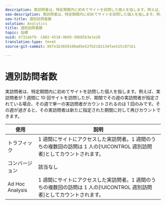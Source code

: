 ```yaml
---
description: 実訪問者は、特定期間内に初めてサイトを訪問した個人を指します。例えば、実訪問者が 1 週間に 10 回サイトを訪問したが、期間でその週の実訪問者が指定されている場合、その週で単一の実訪問者がカウントされるのは 1 回のみです。その週が過ぎると、その実訪問者は新たに指定された期間に対して再びカウントできます。
seo-description: 実訪問者は、特定期間内に初めてサイトを訪問した個人を指します。例えば、実訪問者が 1 週間に 10 回サイトを訪問したが、期間でその週の実訪問者が指定されている場合、その週で単一の実訪問者がカウントされるのは 1 回のみです。その週が過ぎると、その個別訪問者は新たに指定された期間に対して再びカウントできます。
seo-title: 週別訪問者数
solution: Analytics
title: 週別訪問者数
topic: 指標
uuid: b732abf9- CAD2-4518-9669-30b85b3e1e28
translation-type: tm+mt
source-git-commit: 86fe1b3650100a05e52fb2102134fee515c871b1

---
```



# 週別訪問者数

実訪問者は、特定期間内に初めてサイトを訪問した個人を指します。例えば、実訪問者が 1 週間に 10 回サイトを訪問したが、期間でその週の実訪問者が指定されている場合、その週で単一の実訪問者がカウントされるのは 1 回のみです。その週が過ぎると、その実訪問者は新たに指定された期間に対して再びカウントできます。

| 使用 | 説明 |
|---|---|
| トラフィック | 1 週間にサイトにアクセスした実訪問者。1 週間のうちの複数回の訪問は 1 人の[!UICONTROL 週別訪問者]としてカウントされます。 |
| コンバージョン | 該当なし |
| Ad Hoc Analysis | 1 週間にサイトにアクセスした実訪問者。1 週間のうちの複数回の訪問は 1 人の[!UICONTROL 週別訪問者]としてカウントされます。 |

